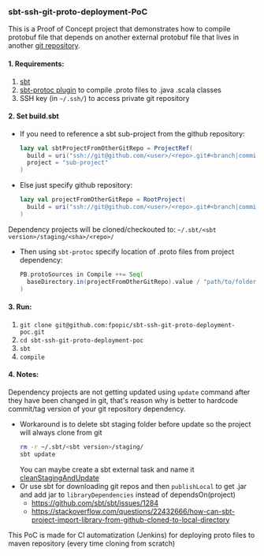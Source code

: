 ### sbt-ssh-git-proto-deployment-PoC

This is a Proof of Concept project that demonstrates how to compile protobuf file
that depends on another external protobuf file that lives in another [git repository](https://github.com/fpopic/github-repo-hosting-protobuf).

#### 1. Requirements:
1.  [sbt](https://www.scala-sbt.org/download.html)
2.  [sbt-protoc plugin](project/protoc.sbt) to compile .proto files to .java .scala classes
3.  SSH key (in `~/.ssh/`) to access private git repository

#### 2. Set build.sbt
-   If you need to reference a sbt sub-project from the github repository:
    ```scala
    lazy val sbtProjectFromOtherGitRepo = ProjectRef(
      build = uri("ssh://git@github.com/<user>/<repo>.git#<branch|commit|tag>"),
      project = "sub-project"
    )
    ```
-   Else just specify github repository:
    ```scala
    lazy val projectFromOtherGitRepo = RootProject(
      build = uri("ssh://git@github.com/<user>/<repo>.git#<branch|commit|tag>")
    )
    ```
Dependency projects will be cloned/checkouted to:  `~/.sbt/<sbt version>/staging/<sha>/<repo>/`

-   Then using `sbt-protoc` specify location of .proto files from project dependency:
    ```scala
    PB.protoSources in Compile ++= Seq(
      baseDirectory.in(projectFromOtherGitRepo).value / "path/to/folder/where/protos/are"
    )
    ```
    
#### 3. Run:
1. ```git clone git@github.com:fpopic/sbt-ssh-git-proto-deployment-poc.git```
2. ```cd sbt-ssh-git-proto-deployment-poc```
2. ```sbt```
3. ```compile```


#### 4. Notes:
Dependency projects are not getting updated using `update` command after they have been changed in git, 
that's reason why is better to hardcode commit/tag version of your git repository dependency.
- Workaround is to delete sbt staging folder before update so the project will always clone from git
    ```bash
    rm -r ~/.sbt/<sbt version>/staging/
    sbt update 
    ```
    You can maybe create a sbt external task and name it [cleanStagingAndUpdate](https://groups.google.com/forum/#!topic/simple-build-tool/YJnUNSjrU6Q)
- Or use sbt for downloading git repos and then ```publishLocal```  to get .jar and add jar to ```libraryDependencies``` instead of dependsOn(project)
    - https://github.com/sbt/sbt/issues/1284
    - https://stackoverflow.com/questions/22432666/how-can-sbt-project-import-library-from-github-cloned-to-local-directory

This PoC is made for CI automatization (Jenkins) for deploying proto files to maven repository (every time cloning from scratch)
